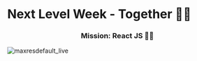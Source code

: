 # Next Level Week - Together 🚀💜
<h3 align="center">
  Mission: React JS 👨‍🚀
</h3>

![maxresdefault_live](https://user-images.githubusercontent.com/67766327/123176060-30c00300-d459-11eb-95c0-2df5ef2a9318.jpg)
